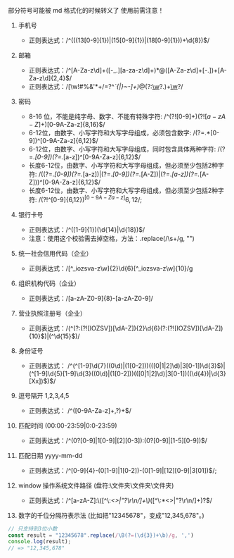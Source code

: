 部分符号可能被 md 格式化的时候转义了 使用前需注意！

1. 手机号

   - 正则表达式：/^(((13[0-9]{1})|(15[0-9]{1})|(18[0-9]{1}))+\d{8})\$/

2. 邮箱

   - 正则表达式：/^[A-Za-z\d]+([-\_.][a-za-z\d]+)\*@([A-Za-z\d]+[-.])+[A-Za-z\d]{2,4}\$/
   - 正则表达式：/[\w!#$%&'*+/=?^_`{|}~-]+(?:\.[\w!#$%&'*+/=?^_`{|}~-]+)_@(?:[\w](?:[\w-]_[\w])?\.)+[\w](?:[\w-]*[\w])?/

3. 密码

   - 8-16 位，不能是纯字母、数字、不能有特殊字符: /^(?![0-9]+$)(?![a-zA-Z]+$)[0-9A-Za-z]{8,16}\$/
   - 6-12位，由数字、小写字符和大写字母组成，必须包含数字: /(?=.*[0-9])^[0-9A-Za-z]{6,12}$/
   - 6-12位，由数字、小写字符和大写字母组成，同时包含具体两种字符: /(?=.*[0-9])(?=.*[a-z])^[0-9A-Za-z]{6,12}$/
   - 长度6-12位，由数字、小写字符和大写字母组成，但必须至少包括2种字符: /((?=.*[0-9])(?=.*[a-z])|(?=.*[0-9])(?=.*[A-Z])|(?=.*[a-z])(?=.*[A-Z]))^[0-9A-Za-z]{6,12}$/
   - 长度6-12位，由数字、小写字符和大写字母组成，但必须至少包括2种字符: /(?!^[0-9]{6,12}$)^[0-9A-Za-z]{6,12}$/;

4. 银行卡号

   - 正则表达式：/^([1-9]{1})(\d{14}|\d{18})\$/
   - 注意：使用这个校验需去掉空格，方法：.replace(/\s+/g, "")

5. 统一社会信用代码（企业）

   - 正则表达式：/[^_iozsva-z\w]{2}\d{6}[^_iozsva-z\w]{10}/g

6. 组织机构代码（企业）

   - 正则表达式：/[a-zA-Z0-9]{8}-[a-zA-Z0-9]/

7. 营业执照注册号（企业）

   - 正则表达式：/(^(?:(?![IOZSV])[\dA-Z]){2}\d{6}(?:(?![IOZSV])[\dA-Z]){10}$)|(^\d{15}$)/

8. 身份证号

   - 正则表达式：
     /^(^[1-9]\d{7}((0\d)|(1[0-2]))(([0|1|2]\d)|3[0-1])\d{3}$)|(^[1-9]\d{5}[1-9]\d{3}((0\d)|(1[0-2]))(([0|1|2]\d)|3[0-1])((\d{4})|\d{3}[Xx])$)\$/

9. 逗号隔开 1,2,3,4,5

   - 正则表达式：
     /^([0-9A-Za-z]+,?)+\$/

10. 匹配时间 (00:00-23:59|0:0-23:59)

    - 正则表达式：/^(0?[0-9]|1[0-9]|[2][0-3]):(0?[0-9]|[1-5][0-9])\$/

11. 匹配日期 yyyy-mm-dd

    - 正则表达式：/^[0-9]{4}-(0[1-9]|1[0-2])-(0[1-9]|[12][0-9]|3[01])\$/;

12. window 操作系统文件路径 (盘符:\文件夹\文件夹\文件夹\)

    - 正则表达式：/^[a-zA-Z]:\\([^\\:*<>|"?\r\n/]+\\)*([^\\:*<>|"?\r\n/]+)?$/

13. 数字的千位分隔符表示法 (比如把"12345678"，变成"12,345,678"。)
```js
// 只支持到3位小数
const result = "12345678".replace(/\B(?=(\d{3})+\b)/g, ',')
console.log(result); 
// => "12,345,678"
```
